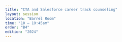 ```yaml
---
title: "CTA and Salesforce career track counseling"
layout: session
location: "Barrel Room"
time: "10 — 10:45am"
order: "B4"
edition: "2024"
---
```


